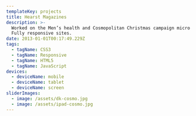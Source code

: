 ```yaml
---
templateKey: projects
title: Hearst Magazines
description: >-
  Worked on the Men’s health and Cosmopolitan Christmas campaign micro site.
  Fully responsive sites.
date: 2013-01-01T00:17:49.229Z
tags:
  - tagName: CSS3
  - tagName: Responsive
  - tagName: HTML5
  - tagName: JavaScript
devices:
  - deviceName: mobile
  - deviceName: tablet
  - deviceName: screen
sliderImages:
  - image: /assets/dk-cosmo.jpg
  - image: /assets/ipad-cosmo.jpg
---
```

